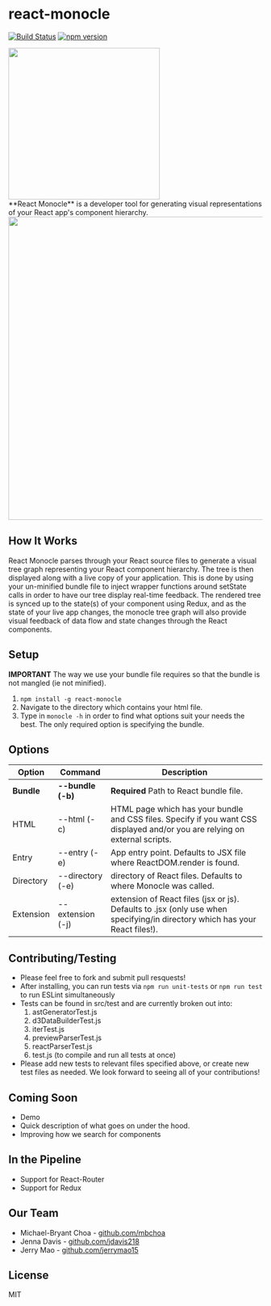 # react-monocle
[![Build Status](https://travis-ci.org/team-gryff/react-monocle.svg?branch=master)](https://travis-ci.org/team-gryff/react-monocle) [![npm version](https://badge.fury.io/js/react-monocle.svg)](https://badge.fury.io/js/react-monocle)

<img src="react/assets/logo.png" width="300"/>

</br>
**React Monocle** is a developer tool for generating visual representations of your React app's component hierarchy.

</br>
<img src="demo.gif" width="600"/>

## How It Works
React Monocle parses through your React source files to generate a visual tree graph representing your React component hierarchy. 
The tree is then displayed along with a live copy of your application. 
This is done by using your un-minified bundle file to inject wrapper functions around setState calls in order to have our tree display real-time feedback.
The rendered tree is synced up to the state(s) of your component using Redux, and as the state of your live app changes, the monocle tree graph will also provide visual feedback of data flow and state changes through the React components.

## Setup
**IMPORTANT** The way we use your bundle file requires so that the bundle is not mangled (ie not minified).

1. ```npm install -g react-monocle```
2. Navigate to the directory which contains your html file.
3. Type in ```monocle -h``` in order to find what options suit your needs the best. The only required option is specifying the bundle.


## Options

| Option     | Command           | Description                                                                                                                  |
-------------|-------------------|------------------------------------------------------------------------------------------------------------------------------|
| **Bundle** | **--bundle (-b)** | **Required** Path to React bundle file.                                                                                      |
| HTML       | --html (-c)       | HTML page which has your bundle and CSS files. Specify if you want CSS displayed and/or you are relying on external scripts. |
| Entry      | --entry (-e)      | App entry point. Defaults to JSX file where ReactDOM.render is found.                                                        |
| Directory  | --directory (-e)  | directory of React files. Defaults to where Monocle was called.                                                              |
| Extension  | --extension (-j)  | extension of React files (jsx or js). Defaults to .jsx (only use when specifying/in directory which has your React files!).  |

## Contributing/Testing

* Please feel free to fork and submit pull resquests!
* After installing, you can run tests via ```npm run unit-tests``` or ```npm run test``` to run ESLint simultaneously
* Tests can be found in src/test and are currently broken out into: 
  1. astGeneratorTest.js
  2. d3DataBuilderTest.js
  3. iterTest.js
  4. previewParserTest.js
  5. reactParserTest.js
  6. test.js (to compile and run all tests at once)
* Please add new tests to relevant files specified above, or create new test files as needed.  We look forward to seeing all of your contributions!

## Coming Soon

* Demo
* Quick description of what goes on under the hood.
* Improving how we search for components

## In the Pipeline

* Support for React-Router
* Support for Redux



## Our Team
* Michael-Bryant Choa - [github.com/mbchoa](https://github.com/mbchoa)
* Jenna Davis - [github.com/jdavis218](https://github.com/jdavis218)
* Jerry Mao - [github.com/jerrymao15](https://github.com/jerrymao15)

## License
MIT

